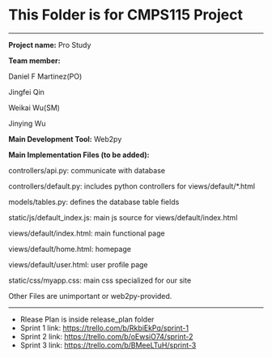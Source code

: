 # This Folder is for CMPS115 Project 
---
**Project name:** Pro Study

**Team member:**

Daniel F Martinez(PO) 

Jingfei Qin 

Weikai Wu(SM) 

Jinying Wu 

**Main Development Tool:**
Web2py

**Main Implementation Files (to be added):**

controllers/api.py: communicate with database

controllers/default.py: includes python controllers for views/default/*.html

models/tables.py: defines the database table fields

static/js/default_index.js: main js source for views/default/index.html

views/default/index.html: main functional page

views/default/home.html: homepage

views/default/user.html: user profile page

static/css/myapp.css: main css specialized for our site

Other Files are unimportant or web2py-provided.

--- 
* Rlease Plan is inside release_plan folder
* Sprint 1 link: https://trello.com/b/RkbiEkPq/sprint-1
* Sprint 2 link: https://trello.com/b/oEwsiO74/sprint-2
* Sprint 3 link: https://trello.com/b/BMeeLTuH/sprint-3

